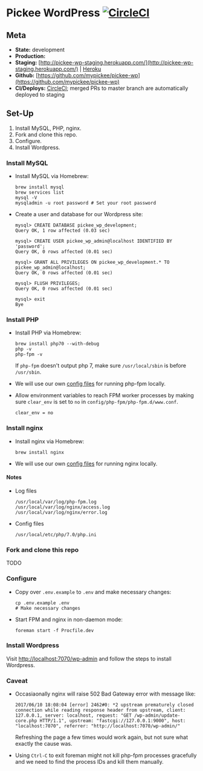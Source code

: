 # Pickee WordPress [![CircleCI](https://circleci.com/gh/mypickee/pickee-wp.svg?style=svg&circle-token=062cdeb675f1b4643eb831a22f04e69a61aa1b8b)](https://circleci.com/gh/mypickee/pickee-wp)

## Meta

* __State:__ development
* __Production:__
* __Staging:__ [http://pickee-wp-staging.herokuapp.com/](http://pickee-wp-staging.herokuapp.com/) | [Heroku](https://dashboard.heroku.com/apps/pickee-wp-staging/resources)
* __Github:__ [https://github.com/mypickee/pickee-wp](https://github.com/mypickee/pickee-wp)
* __CI/Deploys:__ [CircleCI](https://circleci.com/gh/mypickee/pickee-wp); merged PRs to master branch are automatically deployed to staging

## Set-Up

1. Install MySQL, PHP, nginx.
1. Fork and clone this repo.
1. Configure.
1. Install Wordpress.

### Install MySQL

* Install MySQL via Homebrew:
  ```
  brew install mysql
  brew services list
  mysql -V
  mysqladmin -u root password # Set your root password
  ```

* Create a user and database for our Wordpress site:
  ```
  mysql> CREATE DATABASE pickee_wp_development;
  Query OK, 1 row affected (0.03 sec)

  mysql> CREATE USER pickee_wp_admin@localhost IDENTIFIED BY 'password';
  Query OK, 0 rows affected (0.01 sec)

  mysql> GRANT ALL PRIVILEGES ON pickee_wp_development.* TO pickee_wp_admin@localhost;
  Query OK, 0 rows affected (0.01 sec)

  mysql> FLUSH PRIVILEGES;
  Query OK, 0 rows affected (0.01 sec)

  mysql> exit
  Bye
  ```

### Install PHP

* Install PHP via Homebrew:
  ```
  brew install php70 --with-debug
  php -v
  php-fpm -v
  ```

  If `php-fpm` doesn't output php 7, make sure `/usr/local/sbin` is before `/usr/sbin`.

* We will use our own [config files](config/php-fpm) for running php-fpm locally.

* Allow environment variables to reach FPM worker processes by making sure `clear_env` is
  set to `no` in `config/php-fpm/php-fpm.d/www.conf`.
  ```
  clear_env = no
  ```

### Install nginx

* Install nginx via Homebrew:
  ```
  brew install nginx
  ```

* We will use our own [config files](config/nginx) for running nginx locally.

#### Notes

* Log files
  ```
  /usr/local/var/log/php-fpm.log
  /usr/local/var/log/nginx/access.log
  /usr/local/var/log/nginx/error.log
  ```

* Config files
  ```
  /usr/local/etc/php/7.0/php.ini
  ```

### Fork and clone this repo
TODO

### Configure
* Copy over `.env.example` to `.env` and make necessary changes:
  ```
  cp .env.example .env
  # Make necessary changes
  ```

* Start FPM and nginx in non-daemon mode:
  ```
  foreman start -f Procfile.dev
  ```

### Install Wordpress
Visit [http://localhost:7070/wp-admin](http://localhost:7070/wp-admin) and follow the steps to install Wordpress.

### Caveat
* Occasiaonally nginx will raise 502 Bad Gateway error with message like:
  ```
  2017/06/10 18:08:04 [error] 2462#0: *2 upstream prematurely closed connection while reading response header from upstream, client: 127.0.0.1, server: localhost, request: "GET /wp-admin/update-core.php HTTP/1.1", upstream: "fastcgi://127.0.0.1:9000", host: "localhost:7070", referrer: "http://localhost:7070/wp-admin/"
  ```
  Refreshing the page a few times would work again, but not sure what exactly the cause was.

* Using `Ctrl-C` to exit foreman might not kill php-fpm processes gracefully and we need to find the process IDs and kill them manually.
